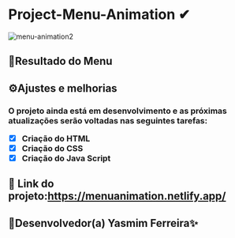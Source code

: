 # Project-Menu-Animation ✔


![menu-animation2](https://user-images.githubusercontent.com/97356148/166494708-e1617710-9fff-4760-a326-80fa02ef6ea6.jpg)

<h2>📌Resultado do Menu</h2>

### <h2>⚙Ajustes e melhorias

<h3>O projeto ainda está em desenvolvimento e as próximas atualizações serão voltadas nas seguintes tarefas:

- [x] Criação do HTML
- [x] Criação do CSS
- [x] Criação do Java Script

### <h2> 📍 Link do projeto:https://menuanimation.netlify.app/


## 🤝Desenvolvedor(a) Yasmim Ferreira✨
